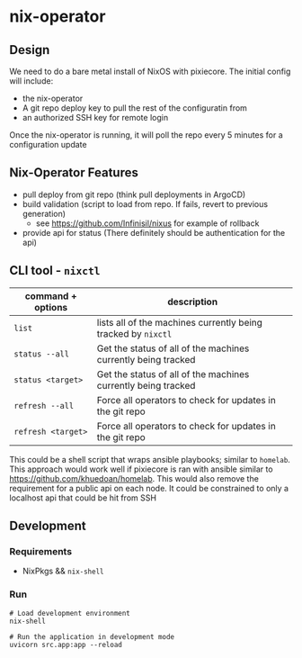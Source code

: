 # nix-operator

## Design

We need to do a bare metal install of NixOS with pixiecore. The initial config will include:
  - the nix-operator
  - A git repo deploy key to pull the rest of the configuratin from
  - an authorized SSH key for remote login


Once the nix-operator is running, it will poll the repo every 5 minutes for a configuration update


## Nix-Operator Features

- pull deploy from git repo (think pull deployments in ArgoCD)
- build validation (script to load from repo. If fails, revert to previous generation)
    + see https://github.com/Infinisil/nixus for example of rollback
- provide api for status (There definitely should be authentication for the api)


## CLI tool - `nixctl`

| command + options | description |
| ----------------- | ----------- |
| `list` | lists all of the machines currently being tracked by `nixctl` |
| `status --all` | Get the status of all of the machines currently being tracked |
| `status <target>` | Get the status of all of the machines currently being tracked |
| `refresh --all` | Force all operators to check for updates in the git repo |
| `refresh <target>` | Force all operators to check for updates in the git repo |


This could be a shell script that wraps ansible playbooks; similar to `homelab`. This approach 
would work well if pixiecore is ran with ansible similar to https://github.com/khuedoan/homelab.
This would also remove the requirement for a public api on each node. It could be constrained to
only a localhost api that could be hit from SSH



## Development
### Requirements
- NixPkgs && `nix-shell`

### Run

```
# Load development environment
nix-shell

# Run the application in development mode
uvicorn src.app:app --reload
```
